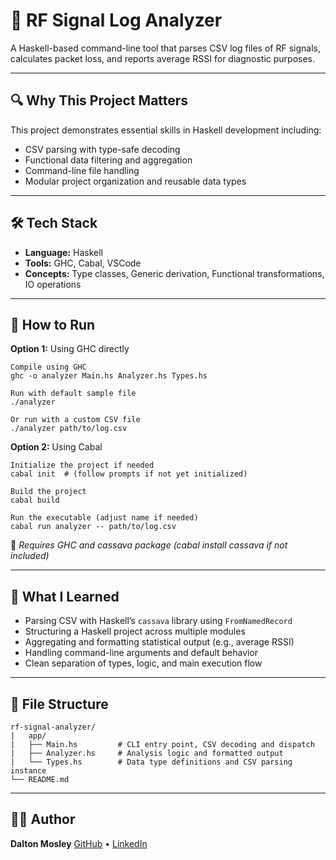 # 🧠 RF Signal Log Analyzer

A Haskell-based command-line tool that parses CSV log files of RF signals, calculates packet loss, and reports average RSSI for diagnostic purposes.

---

## 🔍 Why This Project Matters

This project demonstrates essential skills in Haskell development including:

- CSV parsing with type-safe decoding
- Functional data filtering and aggregation
- Command-line file handling
- Modular project organization and reusable data types

---

## 🛠️ Tech Stack

- **Language:** Haskell
- **Tools:** GHC, Cabal, VSCode
- **Concepts:** Type classes, Generic derivation, Functional transformations, IO operations

---

## 🚀 How to Run

**Option 1:** Using GHC directly

```
Compile using GHC
ghc -o analyzer Main.hs Analyzer.hs Types.hs

Run with default sample file
./analyzer

Or run with a custom CSV file
./analyzer path/to/log.csv
```

**Option 2:** Using Cabal

```
Initialize the project if needed
cabal init  # (follow prompts if not yet initialized)

Build the project
cabal build

Run the executable (adjust name if needed)
cabal run analyzer -- path/to/log.csv
```

📌 _Requires GHC and cassava package (cabal install cassava if not included)_

---

## 📘 What I Learned

- Parsing CSV with Haskell’s `cassava` library using `FromNamedRecord`
- Structuring a Haskell project across multiple modules
- Aggregating and formatting statistical output (e.g., average RSSI)
- Handling command-line arguments and default behavior
- Clean separation of types, logic, and main execution flow

---

## 📁 File Structure

```
rf-signal-analyzer/
|   app/
|   ├── Main.hs         # CLI entry point, CSV decoding and dispatch
|   ├── Analyzer.hs     # Analysis logic and formatted output
|   └── Types.hs        # Data type definitions and CSV parsing instance
└── README.md
```

---

## 🧑‍💻 Author

**Dalton Mosley**
[GitHub](https://github.com/DaltonMo) • [LinkedIn](https://www.linkedin.com/in/dalton-lee-mosley/)
